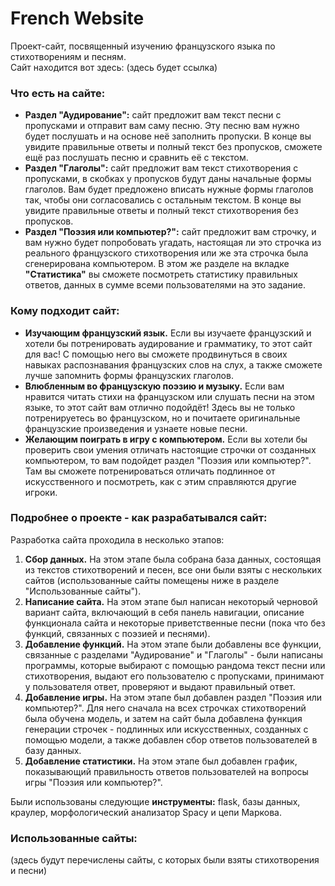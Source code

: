 # French Website
Проект-сайт, посвященный изучению французского языка по стихотворениям и песням.  
Сайт находится вот здесь: (здесь будет ссылка)  
### Что есть на сайте:  
* **Раздел "Аудирование":** сайт предложит вам текст песни с пропусками и отправит вам саму песню. Эту песню вам нужно будет послушать и на основе неё заполнить пропуски. В конце вы увидите правильные ответы и полный текст без пропусков, сможете ещё раз послушать песню и сравнить её с текстом.
* **Раздел "Глаголы":** сайт предложит вам текст стихотворения с пропусками, в скобках у пропусков будут даны начальные формы глаголов. Вам будет предложено вписать нужные формы глаголов так, чтобы они согласовались с остальным текстом. В конце вы увидите правильные ответы и полный текст стихотворения без пропусков.
* **Раздел "Поэзия или компьютер?":** сайт предложит вам строчку, и вам нужно будет попробовать угадать, настоящая ли это строчка из реального французского стихотворения или же эта строчка была сгенерирована компьютером. В этом же разделе на вкладке **"Статистика"** вы сможете посмотреть статистику правильных ответов, данных в сумме всеми пользователями на это задание.
### Кому подходит сайт:
* **Изучающим французский язык.** Если вы изучаете французский и хотели бы потренировать аудирование и грамматику, то этот сайт для вас! С помощью него вы сможете продвинуться в своих навыках распознавания французских слов на слух, а также сможете лучше запомнить формы французских глаголов.
* **Влюбленным во французскую поэзию и музыку.** Если вам нравится читать стихи на французском или слушать песни на этом языке, то этот сайт вам отлично подойдёт! Здесь вы не только потренируетесь во французском, но и почитаете оригинальные французские произведения и узнаете новые песни.
* **Желающим поиграть в игру с компьютером.** Если вы хотели бы проверить свои умения отличать настоящие строчки от созданных компьютером, то вам подойдет раздел "Поэзия или компьютер?". Там вы сможете потренироваться отличать подлинное от искусственного и посмотреть, как с этим справляются другие игроки.
### Подробнее о проекте - как разрабатывался сайт:
Разработка сайта проходила в несколько этапов:  
  1. **Сбор данных.** На этом этапе была собрана база данных, состоящая из текстов стихотворений и песен, все они были взяты с нескольких сайтов (использованные сайты помещены ниже в разделе "Использованные сайты").
  2. **Написание сайта.** На этом этапе был написан некоторый черновой вариант сайта, включающий в себя панель навигации, описание функционала сайта и некоторые приветственные песни (пока что без функций, связанных с поэзией и песнями).
  3. **Добавление функций.** На этом этапе были добавлены все функции, связанные с разделами "Аудирование" и "Глаголы" - были написаны программы, которые выбирают с помощью рандома текст песни или стихотворения, выдают его пользователю с пропусками, принимают у пользователя ответ, проверяют и выдают правильный ответ.
  4. **Добавление игры.** На этом этапе был добавлен раздел "Поэзия или компьютер?". Для него сначала на всех строчках стихотворений была обучена модель, и затем на сайт была добавлена функция генерации строчек - подлинных или искусственных, созданных с помощью модели, а также добавлен сбор ответов пользователей в базу данных.
  5. **Добавление статистики.** На этом этапе был добавлен график, показывающий правильность ответов пользователей на вопросы игры "Поэзия или компьютер?".  

Были использованы следующие **инструменты:** flask, базы данных, краулер, морфологический анализатор Spacy и цепи Маркова.
### Использованные сайты:
(здесь будут перечислены сайты, с которых были взяты стихотворения и песни)
